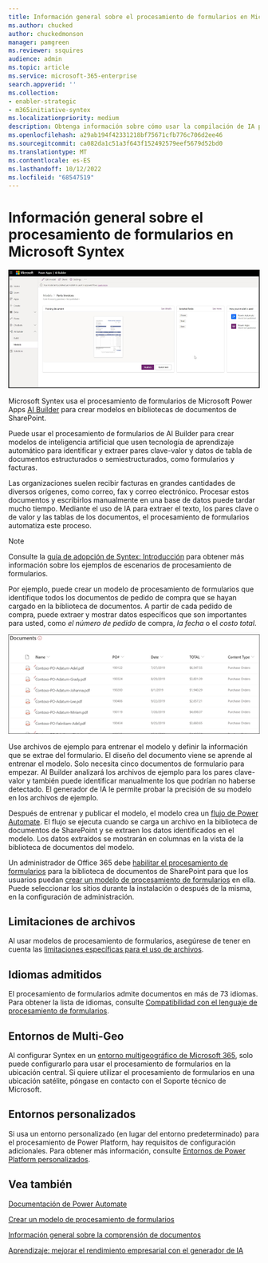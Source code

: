 ```yaml
---
title: Información general sobre el procesamiento de formularios en Microsoft Syntex
ms.author: chucked
author: chuckedmonson
manager: pamgreen
ms.reviewer: ssquires
audience: admin
ms.topic: article
ms.service: microsoft-365-enterprise
search.appverid: ''
ms.collection:
- enabler-strategic
- m365initiative-syntex
ms.localizationpriority: medium
description: Obtenga información sobre cómo usar la compilación de IA para crear modelos de procesamiento de formularios en Microsoft Syntex.
ms.openlocfilehash: a29ab194f42331218bf75671cfb776c706d2ee46
ms.sourcegitcommit: ca082da1c51a3f643f152492579eef5679d52bd0
ms.translationtype: MT
ms.contentlocale: es-ES
ms.lasthandoff: 10/12/2022
ms.locfileid: "68547519"
---
```

# <a name="form-processing-overview-in-microsoft-syntex"></a>Información general sobre el procesamiento de formularios en Microsoft Syntex

 ![Generador de IA.](../media/content-understanding/ai-builder.png)</br>

Microsoft Syntex usa el procesamiento de formularios de Microsoft Power Apps [AI Builder](/ai-builder/overview) para crear modelos en bibliotecas de documentos de SharePoint.

Puede usar el procesamiento de formularios de AI Builder para crear modelos de inteligencia artificial que usen tecnología de aprendizaje automático para identificar y extraer pares clave-valor y datos de tabla de documentos estructurados o semiestructurados, como formularios y facturas.

Las organizaciones suelen recibir facturas en grandes cantidades de diversos orígenes, como correo, fax y correo electrónico. Procesar estos documentos y escribirlos manualmente en una base de datos puede tardar mucho tiempo. Mediante el uso de IA para extraer el texto, los pares clave o de valor y las tablas de los documentos, el procesamiento de formularios automatiza este proceso. 

> [!NOTE]
> Consulte la [guía de adopción de Syntex: Introducción](./adoption-getstarted.md) para obtener más información sobre los ejemplos de escenarios de procesamiento de formularios.

Por ejemplo, puede crear un modelo de procesamiento de formularios que identifique todos los documentos de pedido de compra que se hayan cargado en la biblioteca de documentos. A partir de cada pedido de compra, puede extraer y mostrar datos específicos que son importantes para usted, como *el número de pedido* de compra, *la fecha* o el *costo total*.

![Vista de la biblioteca de documentos.](../media/content-understanding/doc-lib-done.png)</br>  

Use archivos de ejemplo para entrenar el modelo y definir la información que se extrae del formulario. El diseño del documento viene se aprende al entrenar el modelo. Solo necesita cinco documentos de formulario para empezar. AI Builder analizará los archivos de ejemplo para los pares clave-valor y también puede identificar manualmente los que podrían no haberse detectado.  El generador de IA le permite probar la precisión de su modelo en los archivos de ejemplo.

Después de entrenar y publicar el modelo, el modelo crea un [flujo de Power Automate](/power-automate/getting-started). El flujo se ejecuta cuando se carga un archivo en la biblioteca de documentos de SharePoint y se extraen los datos identificados en el modelo. Los datos extraídos se mostrarán en columnas en la vista de la biblioteca de documentos del modelo.

Un administrador de Office 365 debe [habilitar el procesamiento de formularios](./set-up-content-understanding.md) para la biblioteca de documentos de SharePoint para que los usuarios puedan [crear un modelo de procesamiento de formularios](create-a-form-processing-model.md) en ella. Puede seleccionar los sitios durante la instalación o después de la misma, en la configuración de administración.

## <a name="file-limitations"></a>Limitaciones de archivos

Al usar modelos de procesamiento de formularios, asegúrese de tener en cuenta las [limitaciones específicas para el uso de archivos](/ai-builder/form-processing-model-requirements).

## <a name="supported-languages"></a>Idiomas admitidos

El procesamiento de formularios admite documentos en más de 73 idiomas. Para obtener la lista de idiomas, consulte [Compatibilidad con el lenguaje de procesamiento de formularios](/power-platform-release-plan/2021wave2/ai-builder/form-processing-new-language-support).

## <a name="multi-geo-environments"></a>Entornos de Multi-Geo

Al configurar Syntex en un [entorno multigeográfico de Microsoft 365](../enterprise/microsoft-365-multi-geo.md), solo puede configurarlo para usar el procesamiento de formularios en la ubicación central. Si quiere utilizar el procesamiento de formularios en una ubicación satélite, póngase en contacto con el Soporte técnico de Microsoft.

## <a name="custom-environments"></a>Entornos personalizados

Si usa un entorno personalizado (en lugar del entorno predeterminado) para el procesamiento de Power Platform, hay requisitos de configuración adicionales. Para obtener más información, consulte [Entornos de Power Platform personalizados](set-up-content-understanding.md#requirements).


## <a name="see-also"></a>Vea también
  
[Documentación de Power Automate](/power-automate/)

[Crear un modelo de procesamiento de formularios](create-a-form-processing-model.md)

[Información general sobre la comprensión de documentos](document-understanding-overview.md)

[Aprendizaje: mejorar el rendimiento empresarial con el generador de IA](/training/paths/improve-business-performance-ai-builder/?source=learn)
